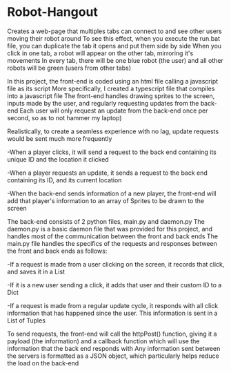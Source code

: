 # Robot-Hangout
Creates a web-page that multiples tabs can connect to and see other users moving their robot around
To see this effect, when you execute the run.bat file, you can duplicate the tab it opens and put them side by side
When you click in one tab, a robot will appear on the other tab, mirroring it's movements
In every tab, there will be one blue robot (the user) and all other robots will be green (users from other tabs)

In this project, the front-end is coded using an html file calling a javascript file as its script
More specifically, I created a typescript file that compiles into a javascript file
The front-end handles drawing sprites to the screen, inputs made by the user, and regularly requesting updates from the back-end
Each user will only request an update from the back-end once per second, so as to not hammer my laptop)

Realistically, to create a seamless experience with no lag, update requests would be sent much more frequently

-When a player clicks, it will send a request to the back end containing its unique ID and the location it clicked

-When a player requests an update, it sends a request to the back end containing its ID, and its current location

-When the back-end sends information of a new player, the front-end will add that player's information to an array of Sprites to be drawn to the screen


The back-end consists of 2 python files, main.py and daemon.py
The daemon.py is a basic daemon file that was provided for this project, and handles most of the communication between the front and back ends
The main.py file handles the specifics of the requests and responses between the front and back ends as follows:

-If a request is made from a user clicking on the screen, it records that click, and saves it in a List

-If it is a new user sending a click, it adds that user and their custom ID to a Dict

-If a request is made from a regular update cycle, it responds with all click information that has happened since the user. This information is sent in a List of Tuples


To send requests, the front-end will call the httpPost() function, giving it a payload (the information) and a callback function which will use the information that the back end responds with
Any information sent between the servers is formatted as a JSON object, which particularly helps reduce the load on the back-end
